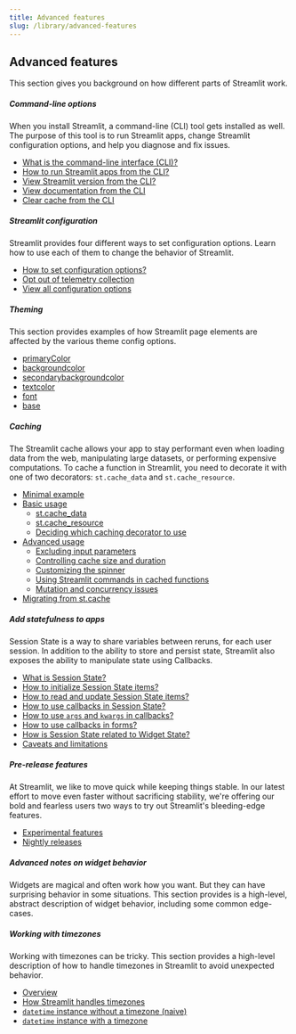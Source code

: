 ```yaml
---
title: Advanced features
slug: /library/advanced-features
---
```


## Advanced features

This section gives you background on how different parts of Streamlit work.

<TileContainer>

<RefCard href="/library/advanced-features/cli" size="half">

##### Command-line options

When you install Streamlit, a command-line (CLI) tool gets installed as well. The purpose of this tool is to run Streamlit apps, change Streamlit configuration options, and help you diagnose and fix issues.

- [What is the command-line interface (CLI)?](/library/advanced-features/cli#command-line-interface)
- [How to run Streamlit apps from the CLI?](/library/advanced-features/cli#run-streamlit-apps)
- [View Streamlit version from the CLI?](/library/advanced-features/cli#view-streamlit-version)
- [View documentation from the CLI](/library/advanced-features/cli#view-documentation)
- [Clear cache from the CLI](/library/advanced-features/cli#clear-cache)

</RefCard>

<RefCard href="/library/advanced-features/configuration" size="half">

##### Streamlit configuration

Streamlit provides four different ways to set configuration options. Learn how to use each of them to change the behavior of Streamlit.

- [How to set configuration options?](/library/advanced-features/configuration)
- [Opt out of telemetry collection](/library/advanced-features/configuration#telemetry)
- [View all configuration options](/library/advanced-features/configuration#view-all-configuration-options)

</RefCard>

<RefCard href="/library/advanced-features/theming" size="half">

##### Theming

This section provides examples of how Streamlit page elements are affected by the various theme config options.

- [primaryColor](/library/advanced-features/theming#primarycolor)
- [backgroundcolor](/library/advanced-features/theming#backgroundcolor)
- [secondarybackgroundcolor](/library/advanced-features/theming#secondarybackgroundcolor)
- [textcolor](/library/advanced-features/theming#textcolor)
- [font](/library/advanced-features/theming#font)
- [base](/library/advanced-features/theming#base)

</RefCard>

<RefCard href="/library/advanced-features/caching" size="half">

##### Caching

The Streamlit cache allows your app to stay performant even when loading data from the web, manipulating large datasets, or performing expensive computations. To cache a function in Streamlit, you need to decorate it with one of two decorators: `st.cache_data` and `st.cache_resource`.

- [Minimal example](/library/advanced-features/caching#minimal-example)
- [Basic usage](/library/advanced-features/caching#basic-usage)
  - [st.cache_data](/library/advanced-features/caching#stcache_data)
  - [st.cache_resource](/library/advanced-features/caching#stcache_resource)
  - [Deciding which caching decorator to use](/library/advanced-features/caching#deciding-which-caching-decorator-to-use)
- [Advanced usage](/library/advanced-features/caching#advanced-usage)
  - [Excluding input parameters](/library/advanced-features/caching#excluding-input-parameters)
  - [Controlling cache size and duration](/library/advanced-features/caching#controlling-cache-size-and-duration)
  - [Customizing the spinner](/library/advanced-features/caching#customizing-the-spinner)
  - [Using Streamlit commands in cached functions](/library/advanced-features/caching#using-streamlit-commands-in-cached-functions)
  - [Mutation and concurrency issues](/library/advanced-features/caching#mutation-and-concurrency-issues)
- [Migrating from st.cache](/library/advanced-features/caching#migrating-from-stcache)

</RefCard>

<RefCard href="/library/advanced-features/session-state" size="half">

##### Add statefulness to apps

Session State is a way to share variables between reruns, for each user session. In addition to the ability to store and persist state, Streamlit also exposes the ability to manipulate state using Callbacks.

- [What is Session State?](/library/advanced-features/session-state#what-is-state)
- [How to initialize Session State items?](/library/advanced-features/session-state#initialization)
- [How to read and update Session State items?](/library/advanced-features/session-state#reads-and-updates)
- [How to use callbacks in Session State?](/library/advanced-features/session-state#example-2-session-state-and-callbacks)
- [How to use `args` and `kwargs` in callbacks?](/library/advanced-features/session-state#example-3-use-args-and-kwargs-in-callbacks)
- [How to use callbacks in forms?](/library/advanced-features/session-state#example-4-forms-and-callbacks)
- [How is Session State related to Widget State?](/library/advanced-features/session-state#session-state-and-widget-state-association)
- [Caveats and limitations](/library/advanced-features/session-state#caveats-and-limitations)

</RefCard>

<RefCard href="/library/advanced-features/prerelease" size="half">

##### Pre-release features

At Streamlit, we like to move quick while keeping things stable. In our latest effort to move even faster without sacrificing stability, we're offering our bold and fearless users two ways to try out Streamlit's bleeding-edge features.

- [Experimental features](/library/advanced-features/prerelease#experimental-features)
- [Nightly releases](/library/advanced-features/prerelease#nightly-releases)

</RefCard>

<RefCard href="/library/advanced-features/widget-semantics" size="half">

##### Advanced notes on widget behavior

Widgets are magical and often work how you want. But they can have surprising behavior in some situations. This section provides is a high-level, abstract description of widget behavior, including some common edge-cases.

</RefCard>

<RefCard href="/library/advanced-features/timezone-handling" size="half">

##### Working with timezones

Working with timezones can be tricky. This section provides a high-level description of how to handle timezones in Streamlit to avoid unexpected behavior.

- [Overview](/library/advanced-features/timezone-handling#working-with-timezones)
- [How Streamlit handles timezones](/library/advanced-features/timezone-handling#how-streamlit-handles-timezones)
- [`datetime` instance without a timezone (naive)](/library/advanced-features/timezone-handling#datetime-instance-without-a-timezone-naive)
- [`datetime` instance with a timezone](/library/advanced-features/timezone-handling#datetime-instance-with-a-timezone)

</RefCard>
</TileContainer>
